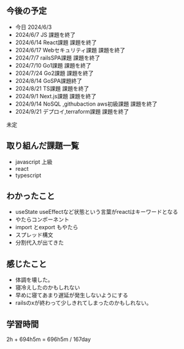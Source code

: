 ## 今後の予定
- 今日 2024/6/3
- 2024/6/7 JS 課題を終了
- 2024/6/14 React課題 課題を終了
- 2024/6/17 Webセキュリティ課題 課題を終了
- 2024/7/7 railsSPA課題 課題を終了
- 2024/7/10 Go1課題 課題を終了
- 2024/7/24 Go2課題 課題を終了
- 2024/8/14 GoSPA課題終了
- 2024/8/21 TS課題 課題を終了
- 2024/9/1 Next.js課題 課題を終了
- 2024/9/14 NoSQL ,githubaction aws初級課題 課題を終了
- 2024/9/21 デプロイ,terraform課題 課題を終了

未定

## 取り組んだ課題一覧
- javascript 上級
- react
- typescript
## わかったこと
- useState useEffectなど状態という言葉がreactはキーワードとなる
- やたらコンポーネント
- import とexport もやたら
- スプレッド構文
- 分割代入が出てきた　
## 感じたこと
- 体調を壊した。
- 寝冷えしたのかもしれない
- 早めに寝てあまり遅延が発生しないようにする
- railsのxが終わって少しきれてしまったのかもしれない。
## 学習時間
2h + 694h5m
= 696h5m  / 167day